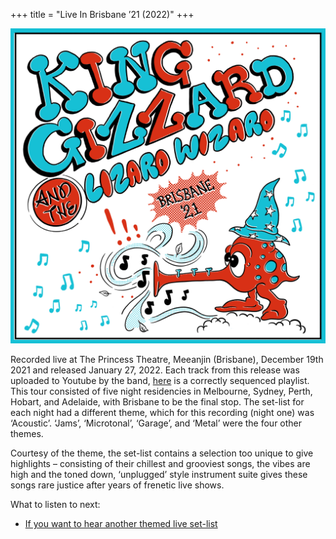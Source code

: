 +++
title = "Live In Brisbane ’21 (2022)"
+++

![album cover for Live In Brisbane 2021](./cover.png)

Recorded live at The Princess Theatre, Meeanjin (Brisbane), December 19th 2021 and released January 27, 2022. Each track from this release was uploaded to Youtube by the band, [here](https://www.youtube.com/playlist?list=PLjcIIEsozEvCSBYMVnGZsEbm31JfsKc2r) is a correctly sequenced playlist. This tour consisted of five night residencies in Melbourne, Sydney, Perth, Hobart, and Adelaide, with Brisbane to be the final stop. The set-list for each night had a different theme, which for this recording (night one) was ‘Acoustic’. ‘Jams’, ‘Microtonal’, ‘Garage’, and ‘Metal’ were the four other themes.

Courtesy of the theme, the set-list contains a selection too unique to give highlights – consisting of their chillest and grooviest songs, the vibes are high and the toned down, ‘unplugged’ style instrument suite gives these songs rare justice after years of frenetic live shows.

What to listen to next:

*   [If you want to hear another themed live set-list](./live-in-melbourne-2019)
